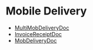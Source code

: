 # Mobile Delivery
  - [MultiMobDeliveryDoc](/modules/srvcenter-mobile-delivery/MultiMobDeliveryDoc.md)
  - [InvoiceReceiptDoc](/modules/srvcenter-mobile-delivery/InvoiceReceiptDoc.md)
  - [MobDeliveryDoc](/modules/srvcenter-mobile-delivery/MobDeliveryDoc.md)
